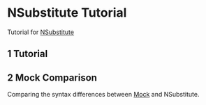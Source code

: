NSubstitute Tutorial
====================

Tutorial for [NSubstitute][NSubstitute]

## 1 Tutorial


## 2 Mock Comparison

Comparing the syntax differences between [Mock][Mock] and NSubstitute.

[NSubstitute]: https://github.com/nsubstitute/NSubstitute
[Mock]: https://github.com/moq/moq4
